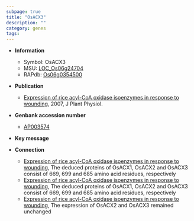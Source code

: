 ```yaml
---
subpage: true
title: "OsACX3"
description: ""
category: genes
tags: 
---
```


* **Information**  
    + Symbol: OsACX3  
    + MSU: [LOC_Os06g24704](http://rice.plantbiology.msu.edu/cgi-bin/ORF_infopage.cgi?orf=LOC_Os06g24704)  
    + RAPdb: [Os06g0354500](http://rapdb.dna.affrc.go.jp/viewer/gbrowse_details/irgsp1?name=Os06g0354500)  

* **Publication**  
    + [Expression of rice acyl-CoA oxidase isoenzymes in response to wounding](http://www.ncbi.nlm.nih.gov/pubmed?term=Expression+of+rice+acyl-CoA+oxidase+isoenzymes+in+response+to+wounding%5BTitle%5D), 2007, J Plant Physiol.

* **Genbank accession number**  
    + [AP003574](http://www.ncbi.nlm.nih.gov/nuccore/AP003574)

* **Key message**  

* **Connection**  
    + [Expression of rice acyl-CoA oxidase isoenzymes in response to wounding](http://www.ncbi.nlm.nih.gov/pubmed?term=Expression+of+rice+acyl-CoA+oxidase+isoenzymes+in+response+to+wounding%5BTitle%5D), The deduced proteins of OsACX1, OsACX2 and OsACX3 consist of 669, 699 and 685 amino acid residues, respectively
    + [Expression of rice acyl-CoA oxidase isoenzymes in response to wounding](http://www.ncbi.nlm.nih.gov/pubmed?term=Expression+of+rice+acyl-CoA+oxidase+isoenzymes+in+response+to+wounding%5BTitle%5D), The deduced proteins of OsACX1, OsACX2 and OsACX3 consist of 669, 699 and 685 amino acid residues, respectively
    + [Expression of rice acyl-CoA oxidase isoenzymes in response to wounding](http://www.ncbi.nlm.nih.gov/pubmed?term=Expression+of+rice+acyl-CoA+oxidase+isoenzymes+in+response+to+wounding%5BTitle%5D), The expression of OsACX2 and OsACX3 remained unchanged




